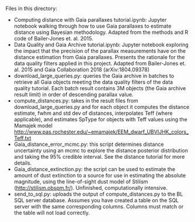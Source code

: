 Files in this directory:
* Computing distance with Gaia parallaxes tutorial.ipynb: Jupyter notebook walking through how to use Gaia parallaxes to estimate distance using Bayesian methodology.  Adapted from the methods and R code of Bailer-Jones et. al. 2015.
* Data Quality and Gaia Archive tutorial.ipynb: Jupyter notebook exploring the impact that the precision of the parallax measurements have on the distance estimation from Gaia parallaxes.  Presents the rationale for the data quality filters applied in this project.  Adapted from Bailer-Jones et. al. 2015 and Gaia Collaboration 2018 (arXiv:1804.09378)
* download_large_queries.py: queries the Gaia archive in batches to retrieve all Gaia objects meeting the data quality filters of the data quality tutorial.  Each batch result contains 3M objects (the Gaia archive result limit) in order of descending parallax value.
* compute_distances.py: takes in the result files from download_large_queries.py and for each object it computes the distance estimate, fwhm and std dev of distances, interpolates Teff (where applicable), and estimates SpType for objects with Teff values using the Mamajek model http://www.pas.rochester.edu/~emamajek/EEM_dwarf_UBVIJHK_colors_Teff.txt
* Gaia_distance_error_mcmc.py: this script determines distance uncertainty using an mcmc to explore the distance posterior distribution and taking the 95% credible interval.  See the distance tutorial for more details.
* Gaia_distance_extinction.py: the script can be used to estimate the amount of dust extinction to a source for use in estimating the absolute magnitude, using the line-of-sight dust model of Stilism (http://stilism.obspm.fr/).  Unfinished, computationally intensive.
* send_to_sql.py: uploads the output of compute_distances.py to the BL SQL server database.  Assumes you have created a table on the SQL server with the same corresponding columns.  Columns must match or the table will not load correctly.
